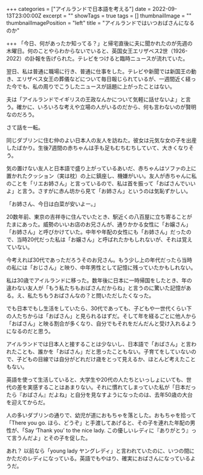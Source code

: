 +++
categories = ["アイルランドで日本語を考える"]
date = 2022-09-13T23:00:00Z
excerpt = ""
showTags = true
tags = []
thumbnailImage = ""
thumbnailImagePosition = "left"
title = "アイルランドではいつおばさんになるのか"

+++
「今日、何があったか知ってる？」と帰宅直後に夫に聞かれたのが先週の木曜日。何のことやらわからないでいると、英国女王エリザベス2世（1926-2022）の訃報を告げられた。テレビをつけると臨時ニュースが流れていた。

<!--more-->

翌日、私は普通に職場に行き、普通に仕事をした。テレビや新聞では新国王の動き、エリザベス女王の葬儀などについて毎日報じられているが、一週間近く経った今でも、私の周りでこうしたニュースが話題に上がったことはない。

夫は「アイルランドでイギリスの王政なんかについて気軽に話せないよ」と言う。確かに、いろいろな考えや立場の人がいるのだから、何も言わないのが賢明なのだろう。

さて話を一転。

同じダブリンに住む仲のよい日本人の友人を訪ねた。彼女は元気な女の子を出産したばかり。生後7週間の赤ちゃんは手も足もむちむちしていて、大きくなりそう。

気の置けない友人と日本語で盛り上がっているあいだ、赤ちゃんはソファの上に置かれたクッション（実は枕）の上に鎮座し、機嫌がいい。友人が赤ちゃんに私のことを「リエお姉さん」と言っているので、私は首を振って「おばさんでいいよ」と言う。さすがに赤ん坊から見て「お姉さん」というのは気恥ずかしい。

「お姉さん、今日は白菜が安いよー。」

20数年前、東京の吉祥寺に住んでいたとき、駅近くの八百屋に立ち寄ることがたまにあった。威勢のいいお店のお兄さんが、通りかかる女性に「お嬢さん」「お姉さん」と呼びかけていた。中年や年配の女性にも「お姉さん」だったので、当時20代だった私は「お嬢さん」と呼ばれたかもしれないが、それは覚えていない。

今考えれば30代であっただろうそのお兄さん。もう少し上の年代だったら当時の私には「おじさん」と映り、中年男性として記憶に残っていたかもしれない。

私は30歳でアイルランドに移った。数年後に日本に一時帰国をしたとき、年の違わない友人が「もう私たちもおばさんだからね」と言うのに驚いた記憶がある。え、私たちもうおばさんなの？と問いただしたくなった。

でも日本でもし生活をしていたら、30代であっても、子どもや一世代くらい下の人たちからは「おばさん」と見られるはずだ。そして年を経るごとに他人から「おばさん」と映る割合が多くなり、自分でもそれをだんだんと受け入れるようになるのだと思う。

アイルランドでは日本人と接することは少ないし、日本語で「おばさん」と言われたことも、誰かを「おばさん」だと思ったこともない。子育てをしていないので、子どもの目線では自分がどれだけ歳をとって見えるか、ほとんど考えたこともない。

英語を使って生活していると、大学生や20代の人たちといっしょにいても、世代の差を実感することはあまりない。それに慣れてしまっていた私が「日本だったら『おばさん』だよね」と自分を見なすようになったのは、去年50歳の大台を迎えてからだ。

人の多いダブリンの通りで、幼児が道におもちゃを落とした。おもちゃを拾って「There you go. ほら、どうぞ」と手渡してあげると、その子を連れた年配の男性が、「Say ‘Thank you’ to the nice lady. この優しいレディに『ありがとう』って言うんだよ」とその子を促した。

あれ？ 以前なら「young lady ヤングレディ」と言われていたのに、いつの間にかただのレディになっている。英語でもやはり、確実におばさんになっているようだ。